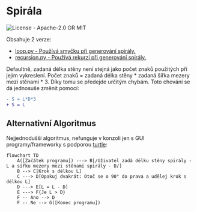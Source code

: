 # Spirála

![License - Apache-2.0 OR MIT](https://img.shields.io/badge/License-Apache--2.0_OR_MIT-blue)

Obsahuje 2 verze:
- [loop.py - Používá smyčku při generování spirály.](loop.py)
- [recursion.py - Používá rekurzi při generování spirály.](recursion.py)

Defaultně, zadaná délka stěny není stejná jako počet znaků použitých při jejím vykreslení.
Počet znaků = zadaná délka stěny * zadaná šířka mezery mezi stěnami * 3. Díky tomu se předejde určitým chybám.
Toto chování se dá jednosuše změnit pomocí:
```diff
- S = L*D*3
+ S = L
```

## Alternativní Algoritmus

Nejjednodušší algoritmus, nefunguje v konzoli jen s GUI programy/frameworky s podporou [turtle](https://en.wikipedia.org/wiki/Turtle_graphics):
```mermaid
flowchart TD
    A([Začátek programu]) ---> B[/Uživatel zadá délku stěny spirály - L a sířku mezery mezi stěnami spirály - D/]
    B --> C[Krok s délkou L]
    C ---> D[Opakuj dvakrát: Otoč se o 90° do prava a udělej krok s délkou L]
    D ---> E[L = L - D]
    E ---> F{Je L > D}
    F -- Ano --> D
    F -- Ne --> G([Konec programu])
```
